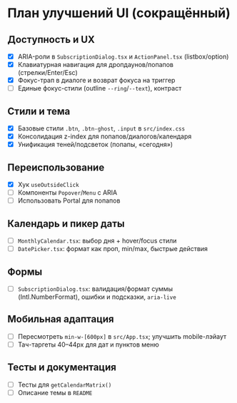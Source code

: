 # План улучшений UI (сокращённый)

## Доступность и UX

- [x] ARIA-роли в `SubscriptionDialog.tsx` и `ActionPanel.tsx` (listbox/option)
- [x] Клавиатурная навигация для дропдаунов/попапов (стрелки/Enter/Esc)
- [x] Фокус-трап в диалоге и возврат фокуса на триггер
- [ ] Единые фокус-стили (outline `--ring`/`--text`), контраст

## Стили и тема

- [x] Базовые стили `.btn`, `.btn-ghost`, `.input` в `src/index.css`
- [x] Консолидация z-index для попапов/диалогов/календаря
- [x] Унификация теней/подсветок (попапы, «сегодня»)

## Переиспользование

- [x] Хук `useOutsideClick`
- [ ] Компоненты `Popover`/`Menu` с ARIA
- [ ] Использовать Portal для попапов

## Календарь и пикер даты

- [ ] `MonthlyCalendar.tsx`: выбор дня + hover/focus стили
- [ ] `DatePicker.tsx`: формат как проп, min/max, быстрые действия

## Формы

- [ ] `SubscriptionDialog.tsx`: валидация/формат суммы (Intl.NumberFormat), ошибки и подсказки, `aria-live`

## Мобильная адаптация

- [ ] Пересмотреть `min-w-[600px]` в `src/App.tsx`; улучшить mobile-лэйаут
- [ ] Тач-таргеты 40–44px для дат и пунктов меню

## Тесты и документация

- [ ] Тесты для `getCalendarMatrix()`
- [ ] Описание темы в `README`
